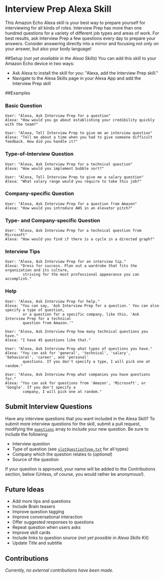 # Interview Prep Alexa Skill
This Amazon Echo Alexa skill is your best way to prepare yourself for interviewing for all kinds of roles. Interview Prep has more than one hundred questions for a variety of different job types and areas of work. For best results, ask Interview Prep a few questions every day to prepare your answers. Consider answering directly into a mirror and focusing not only on your answer, but also your body language!

##Setup (*not yet available in the Alexa Skills*)
You can add this skill to your Amazon Echo device in two ways:
* Ask Alexa to install the skill for you: "Alexa, add the Interview Prep skill."
* Navigate to the Alexa Skills page in your Alexa App and add the Interview Prep skill

##Examples
### Basic Question
```
User: "Alexa, Ask Interview Prep for a question"
Alexa: "How would you go about establishing your credibility quickly with the team?"
```
```
User: "Alexa, Tell Interview Prep to give me an interview question"
Alexa: "Tell me about a time when you had to give someone difficult feedback. How did you handle it?"
```
### Type-of-Interview Question
```
User: "Alexa, Ask Interview Prep for a technical question"
Alexa: "How would you implement bubble sort?"
```
```
User: "Alexa, Tell Interview Prep to give me a salary question"
Alexa: "What salary range would you require to take this job?"
```
### Company-specific Question
```
User: "Alexa, Ask Interview Prep for a question from Amazon"
Alexa: "How would you introduce AWS in an elevator pitch?"
```
### Type- and Company-specific Question
```
User: "Alexa, Ask Interview Prep for a technical question from Microsoft"
Alexa: "How would you find if there is a cycle in a directed graph?"
```
### Interview Tips
```
User: "Alexa, Ask Interview Prep for an interview tip."
Alexa: "Dress for success. Plan out a wardrobe that fits the organization and its culture,
        striving for the most professional appearance you can accomplish."
```
### Help
```
User: "Alexa, Ask Interview Prep for help."
Alexa: "You can say, 'Ask Interview Prep for a question.' You can also specify a type of question,
        or a question for a specific company, like this, 'Ask Interview Prep for a technical
        question from Amazon.'"
```
```
User: "Alexa, Ask Interview Prep how many technical questions you have."
Alexa: "I have 45 questions like that."
```
```
User: "Alexa, Ask Interview Prep what types of questions you have."
Alexa: "You can ask for 'general', 'technical', 'salary', 'behavioral', 'career', and 'personal'
        questions. If you don't specify a type, I will pick one at random."
```
```
User: "Alexa, Ask Interview Prep what companies you have questions for."
Alexa: "You can ask for questions from 'Amazon', 'Microsoft', or 'Google'. If you don't specify a
        company, I will pick one at random."
```
## Submit Interview Questions
Have any interview questions that you want included in the Alexa Skill? To submit more interview questions for the skill, submit a pull request, modifying the [`questions`](../master/src/index.js) array to include your new question. Be sure to include the following:
* Interview question
* Type of question (see [`slotQuestionType.txt`](../master/speechAssets/slotQuestionType.txt) for all types)
* Company which the question relates to (*optional*)
* Source of the question

If your question is approved, your name will be added to the Contributions section, below (Unless, of course, you would rather be anonymous!).

## Future Ideas
* Add more tips and questions
 * Include Brain teasers
 * Improve question tagging
* Improve conversational interaction
 * Offer suggested responses to questions
 * Repeat question when users asks
* Improve skill cards
 * Include links to question source (*not yet possible in Alexa Skills Kit*)
 * Update Title and subtitle

## Contributions
*Currently, no external contributions have been made.*

